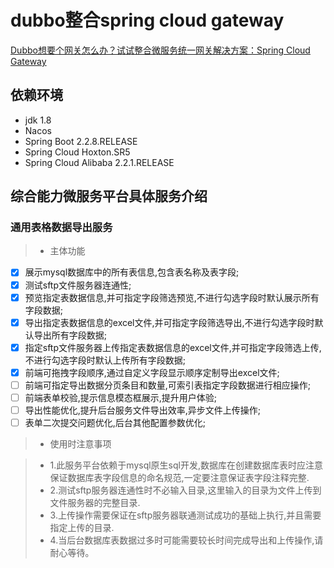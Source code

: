 #  dubbo整合spring cloud gateway
[Dubbo想要个网关怎么办？试试整合微服务统一网关解决方案：Spring Cloud Gateway](https://blog.liudongyang.top/zh/spring-boot-nacos/%E5%BE%AE%E6%9C%8D%E5%8A%A1%E7%BB%9F%E4%B8%80%E6%9C%8D%E5%8A%A1%E7%BD%91%E5%85%B3%E6%90%AD%E5%BB%BA.html)

## 依赖环境
* jdk 1.8
* Nacos
* Spring Boot 2.2.8.RELEASE
* Spring Cloud Hoxton.SR5
* Spring Cloud Alibaba 2.2.1.RELEASE

## 综合能力微服务平台具体服务介绍

### 通用表格数据导出服务

>* 主体功能

-[x] 展示mysql数据库中的所有表信息,包含表名称及表字段;
-[x] 测试sftp文件服务器连通性;
-[x] 预览指定表数据信息,并可指定字段筛选预览,不进行勾选字段时默认展示所有字段数据;
-[x] 导出指定表数据信息的excel文件,并可指定字段筛选导出,不进行勾选字段时默认导出所有字段数据;
-[x] 指定sftp文件服务器上传指定表数据信息的excel文件,并可指定字段筛选上传,不进行勾选字段时默认上传所有字段数据;
-[x] 前端可拖拽字段顺序,通过自定义字段显示顺序定制导出excel文件;
-[ ] 前端可指定导出数据分页条目和数量,可索引表指定字段数据进行相应操作;
-[ ] 前端表单校验,提示信息模态框展示,提升用户体验;
-[ ] 导出性能优化,提升后台服务文件导出效率,异步文件上传操作;
-[ ] 表单二次提交问题优化,后台其他配置参数优化;

>* 使用时注意事项
    
>* 1.此服务平台依赖于mysql原生sql开发,数据库在创建数据库表时应注意保证数据库表字段信息的命名规范,一定要注意保证表字段注释完整.
>* 2.测试sftp服务器连通性时不必输入目录,这里输入的目录为文件上传到文件服务器的完整目录.
>* 3.上传操作需要保证在sftp服务器联通测试成功的基础上执行,并且需要指定上传的目录.
>* 4.当后台数据库表数据过多时可能需要较长时间完成导出和上传操作,请耐心等待。
